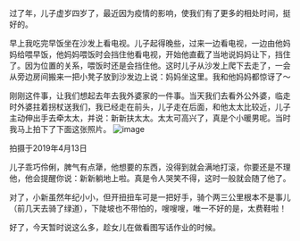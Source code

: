 过了年，儿子虚岁四岁了，最近因为疫情的影响，使我们有了更多的相处时间，挺好的。

早上我吃完早饭坐在沙发上看电视。儿子起得晚些，过来一边看电视，一边由他妈妈给喂早饭，他妈妈喂饭时会挡住他看电视，开始他直截了当地说妈妈让下，挡住了。因为位置的关系，喂饭时还是会挡住他。这时儿子从沙发上爬下去走了，一会从旁边房间搬来一把小凳子放到沙发边上说：妈妈坐这里。我和他妈妈都惊讶了～

刚刚这件事，让我们想起去年去我外婆家的一件事。当天我们去看外公外婆，临走时外婆拄着拐杖送我们，我已经走在前头，儿子走在后面，和他太太比较近，儿子主动伸出手去牵太太，并说：新新扶太太。太太可高兴了，真是个小暖男呢。当时我马上拍下了下面这张照片。
![image](https://github.com/jdzj/ji/assets/2352309/acf04969-7e89-4f89-a278-7c428e98bd0e)

 拍摄于2019年4月13日

儿子乖巧伶俐，脾气有点犟，他想要的东西，没得到就会满地打滚，你要还是不理他，他会提醒你说：新新躺地上啦。真是令人哭笑不得，这时一般就会随了他了。

对了，小新虽然年纪小小，但开扭扭车可是一把好手，骑个两三公里根本不是事儿（前几天去骑了绿道），下陡坡也不带怕的，嗖嗖嗖，唯一不好的是，太费鞋啦！

好了，今天暂时说这么多，趁女儿在做看图写话作业的时候。
<!-- ##{"timestamp":1581148174}## -->